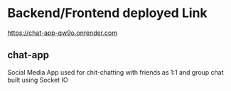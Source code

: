# Backend/Frontend deployed Link
https://chat-app-qw9o.onrender.com

## chat-app
Social Media App used for chit-chatting with friends as 1:1 and group chat built using Socket IO
